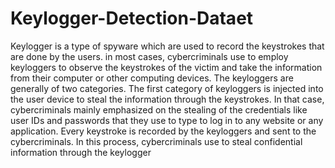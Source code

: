 # Keylogger-Detection-Dataet
Keylogger is a type of spyware which are used to record the keystrokes that are done by the users. in most cases, cybercriminals use to employ keyloggers to observe the keystrokes of the victim and take the information from their computer or other computing devices. The keyloggers are generally of two categories. The first category of keyloggers is injected into the user device to steal the information through the keystrokes. In that case, cybercriminals mainly emphasized on the stealing of the credentials like user IDs and passwords that they use to type to log in to any website or any application. Every keystroke is recorded by the keyloggers and sent to the cybercriminals. In this process, cybercriminals use to steal confidential information through the keylogger
